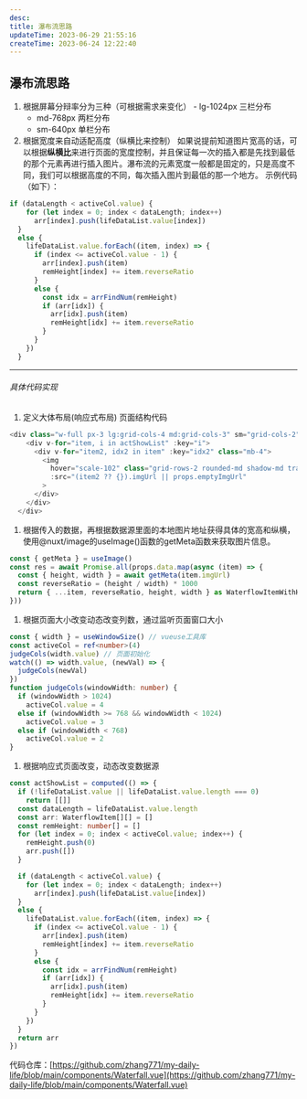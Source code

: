 ```yaml
---
desc: 
title: 瀑布流思路
updateTime: 2023-06-29 21:55:16
createTime: 2023-06-24 12:22:40
---
```


## 瀑布流思路

1. 根据屏幕分辩率分为三种（可根据需求来变化）
	   - lg-1024px 三栏分布
	- md-768px 两栏分布
	- sm-640px 单栏分布
2. 根据宽度来自动适配高度（纵横比来控制）
	如果说提前知道图片宽高的话，可以根据**纵横比**来进行页面的宽度控制，并且保证每一次的插入都是先找到最低的那个元素再进行插入图片。瀑布流的元素宽度一般都是固定的，只是高度不同，我们可以根据高度的不同，每次插入图片到最低的那一个地方。
示例代码（如下）：

``` typescript
if (dataLength < activeCol.value) {
    for (let index = 0; index < dataLength; index++)
      arr[index].push(lifeDataList.value[index])
  }
  else {
    lifeDataList.value.forEach((item, index) => {
      if (index <= activeCol.value - 1) {
        arr[index].push(item)
        remHeight[index] += item.reverseRatio
      }
      else {
        const idx = arrFindNum(remHeight)
        if (arr[idx]) {
          arr[idx].push(item)
          remHeight[idx] += item.reverseRatio
        }
      }
    })
  }
```

---

###### 具体代码实现

1. 定义大体布局(响应式布局)
		页面结构代码

``` typescript
<div class="w-full px-3 lg:grid-cols-4 md:grid-cols-3" sm="grid-cols-2" grid="~ gap-4 cols-2">
    <div v-for="item, i in actShowList" :key="i">
      <div v-for="item2, idx2 in item" :key="idx2" class="mb-4">
        <img
          hover="scale-102" class="grid-rows-2 rounded-md shadow-md transition-transform"
          :src="(item2 ?? {}).imgUrl || props.emptyImgUrl"
        >
      </div>
    </div>
  </div>
```

1. 根据传入的数据，再根据数据源里面的本地图片地址获得具体的宽高和纵横，使用@nuxt/image的useImage()函数的getMeta函数来获取图片信息。

``` typescript
const { getMeta } = useImage()
const res = await Promise.all(props.data.map(async (item) => {
  const { height, width } = await getMeta(item.imgUrl)
  const reverseRatio = (height / width) * 1000
  return { ...item, reverseRatio, height, width } as WaterflowItemWithHW
}))
```

1. 根据页面大小改变动态改变列数，通过监听页面窗口大小

``` typescript
const { width } = useWindowSize() // vueuse工具库
const activeCol = ref<number>(4)
judgeCols(width.value) // 页面初始化
watch(() => width.value, (newVal) => {
  judgeCols(newVal)
})
function judgeCols(windowWidth: number) {
  if (windowWidth > 1024)
    activeCol.value = 4
  else if (windowWidth >= 768 && windowWidth < 1024)
    activeCol.value = 3
  else if (windowWidth < 768)
    activeCol.value = 2
}
```

1. 根据响应式页面改变，动态改变数据源

``` typescript
const actShowList = computed(() => {
  if (!lifeDataList.value || lifeDataList.value.length === 0)
    return [[]]
  const dataLength = lifeDataList.value.length
  const arr: WaterflowItem[][] = []
  const remHeight: number[] = []
  for (let index = 0; index < activeCol.value; index++) {
    remHeight.push(0)
    arr.push([])
  }

  if (dataLength < activeCol.value) {
    for (let index = 0; index < dataLength; index++)
      arr[index].push(lifeDataList.value[index])
  }
  else {
    lifeDataList.value.forEach((item, index) => {
      if (index <= activeCol.value - 1) {
        arr[index].push(item)
        remHeight[index] += item.reverseRatio
      }
      else {
        const idx = arrFindNum(remHeight)
        if (arr[idx]) {
          arr[idx].push(item)
          remHeight[idx] += item.reverseRatio
        }
      }
    })
  }
  return arr
})
```

代码仓库：[https://github.com/zhang771/my-daily-life/blob/main/components/Waterfall.vue](https://github.com/zhang771/my-daily-life/blob/main/components/Waterfall.vue)
